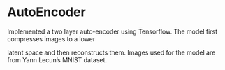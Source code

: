 # AutoEncoder

Implemented a two layer auto-encoder using Tensorflow. The model first compresses images to a lower 

latent space and then reconstructs them. Images used for the model are from Yann Lecun’s MNIST dataset. 
